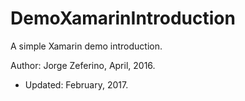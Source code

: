 # DemoXamarinIntroduction
A simple Xamarin demo introduction.

Author: Jorge Zeferino, April, 2016.
* Updated: February, 2017.
